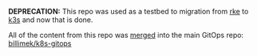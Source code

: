 **DEPRECATION:** This repo was used as a testbed to migration from [rke](https://github.com/rancher/rke) to [k3s](https://github.com/rancher/k3s) and now that is done.

All of the content from this repo was [merged](https://github.com/billimek/k8s-gitops/pull/76) into the main GitOps repo: [billimek/k8s-gitops](https://github.com/billimek/k8s-gitops)
